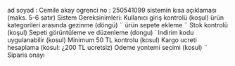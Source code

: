 ad soyad : Cemile akay
ogrenci no : 250541099 
sistemin kısa açıklaması (maks. 5-6 satır)
Sistem Gereksinimleri:
Kullanıcı giriş kontrolü (koşul)
ürün kategorileri arasında gezinme (döngü) ¨
ürün sepete ekleme ¨
Stok kontrolü (koşul)
Sepeti görüntüleme ve düzenleme (dongu)
˙
Indirim kodu uygulanabilir (kosul)
Minimum 50 TL kontrolu (kosul)
Kargo ucreti hesaplama (kosul: ¿200 TL ucretsiz)
Odeme yontemi secimi (kosul) ¨
Siparis onayı
